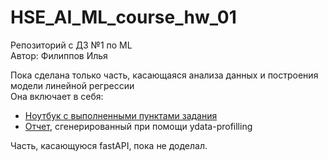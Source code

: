 # HSE_AI_ML_course_hw_01
Репозиторий с ДЗ №1 по ML\
Автор: Филиппов Илья

Пока сделана только часть, касающаяся анализа данных и построения модели линейной регрессии\
Она включает в себя:
- [Ноутбук с выполненными пунктами задания](https://github.com/Neuralist88/HSE_AI_ML_course_hw_01/blob/main/HW1_Regression_with_inference_base.ipynb)
- [Отчет](https://github.com/Neuralist88/HSE_AI_ML_course_hw_01/blob/main/hw_01_train_dataset_report.html), сгенерированный при помощи ydata-profilling

Часть, касающуюся fastAPI, пока не доделал.
